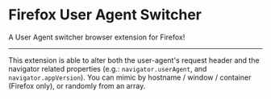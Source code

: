 # Firefox User Agent Switcher
A User Agent switcher browser extension for Firefox!

------------
This extension is able to alter both the user-agent's request header and the navigator related properties (e.g.: `navigator.userAgent`, and `navigator.appVersion`). You can mimic by hostname / window / container (Firefox only), or randomly from an array.

